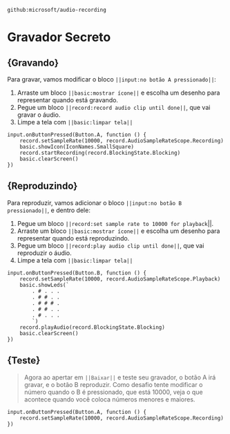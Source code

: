 ```package
github:microsoft/audio-recording
```
# Gravador Secreto

## {Gravando}
Para gravar, vamos modificar o bloco ``||input:no botão A pressionado||``:
1. Arraste um bloco ``||basic:mostrar ícone||`` e escolha um desenho para representar quando está gravando.
2. Pegue um bloco ``||record:record audio clip until done||``, que vai gravar o áudio.
3. Limpe a tela com ``||basic:limpar tela||``

```blocks
input.onButtonPressed(Button.A, function () {
    record.setSampleRate(10000, record.AudioSampleRateScope.Recording)
    basic.showIcon(IconNames.SmallSquare)
    record.startRecording(record.BlockingState.Blocking)
    basic.clearScreen()
})
```

## {Reproduzindo}
Para reproduzir, vamos adicionar o bloco ``||input:no botão B pressionado||``, e dentro dele:
1. Pegue um bloco ``||record:set sample rate to 10000 for playback``||.
2. Arraste um bloco ``||basic:mostrar ícone||`` e escolha um desenho para representar quando está reproduzindo.
2. Pegue um bloco ``||record:play audio clip until done||``, que vai reproduzir o áudio.
3. Limpe a tela com ``||basic:limpar tela||``

```blocks
input.onButtonPressed(Button.B, function () {
    record.setSampleRate(10000, record.AudioSampleRateScope.Playback)
    basic.showLeds(`
        . # . . .
        . # # . .
        . # # # .
        . # # . .
        . # . . .
        `)
    record.playAudio(record.BlockingState.Blocking)
    basic.clearScreen()
})
```

## {Teste}
> Agora ao apertar em ``||Baixar||`` e teste seu gravador, o botão A irá gravar, e o botão B reproduzir.
> Como desafio tente modificar o número quando o B é pressionado, que está 10000, veja o que acontece quando você coloca números menores e maiores.


```template
input.onButtonPressed(Button.A, function () {
    record.setSampleRate(10000, record.AudioSampleRateScope.Recording)
})
```